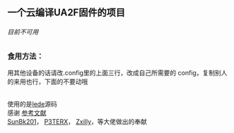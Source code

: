 ## 一个云编译UA2F固件的项目
###### 目前不可用


### 食用方法：
用其他设备的话请改.config里的上面三行，改成自己所需要的 config，复制别人的来用也行，下面的不要动哦


<br>使用的是<a href="https://github.com/coolsnowwolf/lede">lede</a>源码
<br>感谢
<a href="http://trac.gateworks.com/wiki/OpenWrt/kernelconfig">参考文献</a><br>
<a href="https://sunbk201public.notion.site/sunbk201public/OpenWrt-f59ae1a76741486092c27bc24dbadc59">SunBk201</a>，
<a href="https://github.com/P3TERX/Actions-OpenWrt">P3TERX</a>，
<a href="https://github.com/Zxilly/UA2F">Zxilly</a>，等大佬做出的奉献